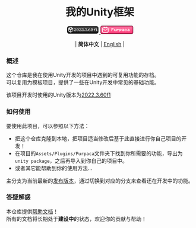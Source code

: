 <div align="center">

# 我的Unity框架

<a href="https://unity.com/releases/editor/whats-new/2022.3.60#notes">
<img src="./docs/images/badge_unity_version.png" alt="Unity 2022.3.60f1" height=22 />
</a>
<a href="https://space.bilibili.com/3546697445673471">
<img src="./docs/images/badge_btv.png" alt="bilibili_purpaca" height=22 />
</a>

<br/>

| **简体中文** | [English](./README_en.md) |

</div>

### 概述
这个仓库是我在使用Unity开发的项目中遇到的可复用功能的存档。  
可以复用为模板项目，提供了一些在Unity开发中常见的基础功能。  

该项目开发时使用的Unity版本为[2022.3.60f1](https://unity.com/releases/editor/whats-new/2022.3.60#notes)

### 如何使用
要使用此项目，可以参照以下方法：  
- 把这个仓库克隆到本地，把项目适当修改后基于此直接进行你自己项目的开发！
- 在项目的`Assets/Plugins/Purpaca`文件夹下找到你所需要的功能，导出为`unity package`，之后再导入到你自己的项目中。
- 或者其它能帮助到你的使用方法...  
  
主分支为当前最新的[发布版本](https://github.com/Purpaca/Unity_My-Framework/releases)，通过切换到对应的分支来查看还在开发中的功能。

### 答疑解惑
本仓库提供[帮助文档](./docs/cn/manual/index.md)！  
所有的文档将长期处于**建设中**的状态，欢迎你的贡献与帮助！
